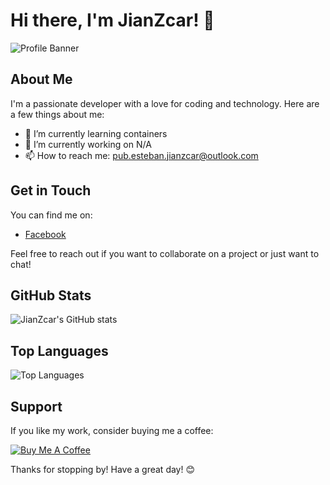 # Hi there, I'm JianZcar! 👋

![Profile Banner](https://imgur.com/6yxbb2g.png)

## About Me

I'm a passionate developer with a love for coding and technology. Here are a few things about me:

- 🌱 I’m currently learning containers
- 🔭 I’m currently working on N/A
- 📫 How to reach me: pub.esteban.jianzcar@outlook.com

## Get in Touch

You can find me on:

- [Facebook](https://www.facebook.com/jian.zcar.esteban.pro)

Feel free to reach out if you want to collaborate on a project or just want to chat!

## GitHub Stats

![JianZcar's GitHub stats](https://github-readme-stats.vercel.app/api?username=jianzcar&show_icons=true&theme=radical)

## Top Languages

![Top Languages](https://github-readme-stats.vercel.app/api/top-langs/?username=jianzcar&layout=compact&theme=radical)

## Support

If you like my work, consider buying me a coffee:

[![Buy Me A Coffee](https://img.shields.io/badge/-Buy%20me%20a%20coffee-FFDD00?style=flat&logo=buy-me-a-coffee&logoColor=black)](https://buymeacoffee.com/jianzcar)

Thanks for stopping by! Have a great day! 😊
